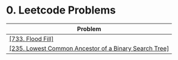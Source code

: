 # 0. Leetcode Problems

| Problem                                                                                                                           |
| --------------------------------------------------------------------------------------------------------------------------------- |
| [[733. Flood Fill]](./733.%20Flood%20Fill.md)                                                                                     |
| [[235. Lowest Common Ancestor of a Binary Search Tree]](./235.%20Lowest%20Common%20Ancestor%20of%20a%20Binary%20Search%20Tree.md) |
